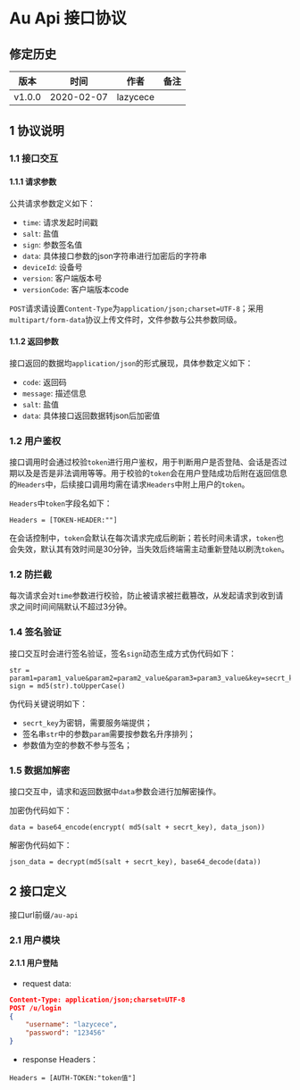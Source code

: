 # Au Api 接口协议

## 修定历史

| 版本    | 时间       | 作者    | 备注                |
| ------- | ---------- | ------- | ------------------- |
| v1.0.0    | 2020-02-07 | lazycece    |      |

## 1 协议说明

### 1.1 接口交互 

#### 1.1.1 请求参数

公共请求参数定义如下：

- `time`: 请求发起时间戳
- `salt`: 盐值
- `sign`: 参数签名值
- `data`: 具体接口参数的json字符串进行加密后的字符串
- `deviceId`: 设备号
- `version`: 客户端版本号
- `versionCode`: 客户端版本code

`POST`请求请设置`Content-Type`为`application/json;charset=UTF-8`；采用`multipart/form-data`协议上传文件时，文件参数与公共参数同级。

#### 1.1.2 返回参数

接口返回的数据均`application/json`的形式展现，具体参数定义如下：

- `code`: 返回码
- `message`: 描述信息
- `salt`: 盐值
- `data`: 具体接口返回数据转json后加密值

### 1.2 用户鉴权

接口调用时会通过校验`token`进行用户鉴权，用于判断用户是否登陆、会话是否过期以及是否是非法调用等等。用于校验的`token`会在用户登陆成功后附在返回信息的`Headers`中，后续接口调用均需在请求`Headers`中附上用户的`token`。

`Headers`中`token`字段名如下：
```
Headers = [TOKEN-HEADER:""]
```

在会话控制中，`token`会默认在每次请求完成后刷新；若长时间未请求，`token`也会失效，默认其有效时间是30分钟，当失效后终端需主动重新登陆以刷洗`token`。

### 1.2 防拦截

每次请求会对`time`参数进行校验，防止被请求被拦截篡改，从发起请求到收到请求之间时间间隔默认不超过3分钟。

### 1.4 签名验证

接口交互时会进行签名验证，签名`sign`动态生成方式伪代码如下：

```
str = param1=param1_value&param2=param2_value&param3=param3_value&key=secrt_key
sign = md5(str).toUpperCase()
```

伪代码关键说明如下：

- `secrt_key`为密钥，需要服务端提供；
- 签名串`str`中的参数`param`需要按参数名升序排列；
- 参数值为空的参数不参与签名；

### 1.5 数据加解密

接口交互中，请求和返回数据中`data`参数会进行加解密操作。

加密伪代码如下：

```
data = base64_encode(encrypt( md5(salt + secrt_key), data_json))
```

解密伪代码如下：

```
json_data = decrypt(md5(salt + secrt_key), base64_decode(data))
```

## 2 接口定义

接口url前缀`/au-api`

### 2.1 用户模块

#### 2.1.1 用户登陆

- request data:

```json
Content-Type: application/json;charset=UTF-8
POST /u/login
{
    "username": "lazycece", 
    "password": "123456"
}
```

- response Headers：

```
Headers = [AUTH-TOKEN:"token值"]
```





